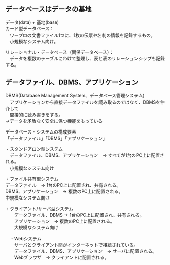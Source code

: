 ## データベースはデータの基地  
データ(data) + 基地(base)  
カード型データベース：  
　ワープロの文書ファイル1つに、1枚の伝票や名刺の情報を記録するもの。  
　小規模なシステム向け。  
  
リレーショナル・データベース（関係データベース）：  
　データを複数のテーブルにわけて整理し、表と表のリレーションシップも記録する。  
  
## データファイル、DBMS、アプリケーション  
DBMS(Database Management System、データベース管理システム)  
　アプリケーションから直接データファイルを読み取るのではなく、DBMSを仲介して  
　間接的に読み書きをする。  
→データを矛盾なく安全に保つ機能をもっている  
  

データベース・システムの構成要素  
「データファイル」「DBMS」「アプリケーション」  
  
・スタンドアロン型システム  
　データファイル、DBMS、アプリケーション　→ すべてが1台のPC上に配置される。  
　小規模なシステム向け
  
・ファイル共有型システム  
 データファイル　→ 1台のPC上に配置され、共有される。  
 DBMS、アプリケーション　→ 複数のPC上に配置される。  
 中規模なシステム向け  
 
 ・クライアント/サーバ型システム  
　　データファイル、DBMS → 1台のPC上に配置され、共有される。  
　　アプリケーション　→ 複数のPC上に配置される。  
　　大規模なシステム向け  
  
　・Webシステム   
　　サーバとクライアント間がインターネットで接続されている。  
　　データファイル、DBMS、アプリケーション　→ サーバに配置される。  
　　Webブラウザ　→ クライアントに配置される。  
